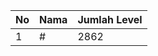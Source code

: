 | No | Nama            | Jumlah Level |
|----|-----------------|--------------|
| 1  | #    |    2862        |
